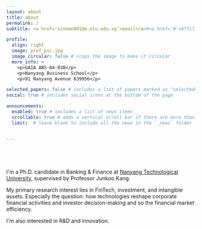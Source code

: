 ```yaml
---
layout: about
title: about
permalink: /
subtitle: <a href='xinman001@e.ntu.edu.sg'>email</a>#<a href='#'>Affiliations</a>. Address. Contacts. Motto. Etc.

profile:
  align: right
  image: prof_pic.jpg
  image_circular: false # crops the image to make it circular
  more_info: >
    <p>GAIA ABS-04-038</p>
    <p>Nanyang Business School</p>
    <p>91 Nanyang Avenue 639956</p>

selected_papers: false # includes a list of papers marked as "selected={true}"
social: true # includes social icons at the bottom of the page

announcements:
  enabled: true # includes a list of news items
  scrollable: true # adds a vertical scroll bar if there are more than 3 news items
  limit:  # leave blank to include all the news in the `_news` folder


---
```


<div style="margin-bottom: 5em;"></div>


I'm a Ph.D. candidate in Banking & Finance at [Nanyang Technological University](https://www.ntu.edu.sg), supervised by Professor Junkoo Kang. 


My primary research interest lies in FinTech, investment, and intangible assets. Especially the question: how technologies reshape corporate financial activities and investor decision-making and so the financial market efficiency.

I'm also interested in R&D and innovation.